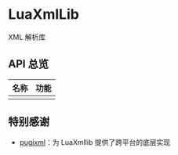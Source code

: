 # LuaXmlLib

XML 解析库

## API 总览

| 名称 | 功能 |
|:----:|:----:|
|      |      |

## 特别感谢  

+ [pugixml](https://github.com/zeux/pugixml)：为 LuaXmllib 提供了跨平台的底层实现
